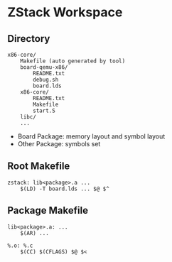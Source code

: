 # ZStack Workspace

## Directory

	x86-core/
		Makefile (auto generated by tool)
		board-qemu-x86/
			README.txt
			debug.sh
			board.lds
		x86-core/
			README.txt
			Makefile
			start.S
		libc/
		...

* Board Package: memory layout and symbol layout
* Other Package: symbols set

## Root Makefile

	zstack: lib<package>.a ...
		$(LD) -T board.lds ... $@ $^

## Package Makefile

	lib<package>.a: ...
		$(AR) ...
		
	%.o: %.c
		$(CC) $(CFLAGS) $@ $<
	
